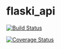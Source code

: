 # flaski_api
[![Build Status](https://travis-ci.org/vivianchenane/flaski_api.svg?branch=master)](https://travis-ci.org/vivianchenane/flaski_api)


[![Coverage Status](https://coveralls.io/repos/github/vivianchenane/flaski_api/badge.svg?branch=master)](https://coveralls.io/github/vivianchenane/flaski_api?branch=master)
